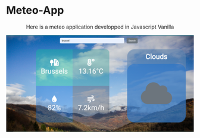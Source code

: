 # Meteo-App
<p align="center">
  Here is a meteo application developped in Javascript Vanilla
  </p>
<p align="center">
  <img src="https://github.com/PirateDesBois/Meteo-App/blob/main/public/img/capture.PNG?raw=true" width="850" title="Meteo App Screenshot">
  
</p>

